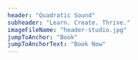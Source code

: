 ```yaml
---
header: "Quadratic Sound"
subheader: "Learn. Create. Thrive."
imageFileName: "header-studio.jpg"
jumpToAnchor: "Book"
jumpToAnchorText: "Book Now"
---
```

